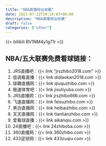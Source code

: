 ```yaml
---
title: "NBA直播地址收藏"
date: 2021-07-22T20:14:07+08:00
description: "NBA直播地址收藏"
draft: false
categories: ["other"]
---
```

<!--more-->

{{< bilibili BV1NM4y1g71r >}}

## NBA/五大联赛免费看球链接：
1. JRS直播吧：{{< link "jrszhibo2018.com" >}}
2. 低调看直播：{{< link didiaokan2018.com >}}
3. 球趣直播网：{{< link qiuquzhibo.com >}}
4. 极速体育吧：{{< link jisutiyuba.com >}}
5. JRS直播网：{{< link jrszhibo666.com >}}
6. 飞速直播网：{{< link feisuzhibo.com >}}
7. 黑白直播网：{{< link heibaizhibo.com >}}
8. 天天直播网：{{< link tiantianzhibo.com >}}
9. 爱看球直播：{{< link aikanqiu.com >}}
10. 24直播吧：{{< link 24zhiboba.com >}}
11. 360直播网：{{< link 360zhibo.com >}}
12. 433足球网：{{< link 433zuqiu.com >}}

